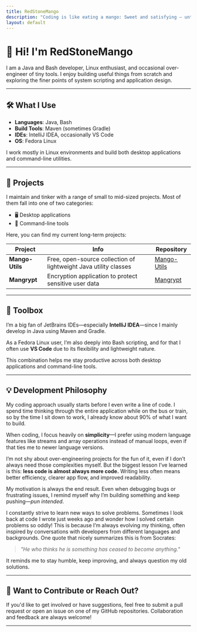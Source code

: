 ```yaml
---
title: RedStoneMango
description: "Coding is like eating a mango: Sweet and satisfying — until you hit that one bug at the core."
layout: default
---
```


# 🥭 Hi! I'm **RedStoneMango**

 I am a Java and Bash developer, Linux enthusiast, and occasional over-engineer of tiny tools. I enjoy building useful things from scratch and exploring the finer points of system scripting and application design.

---

## 🛠️ What I Use

- **Languages**: Java, Bash  
- **Build Tools**: Maven (sometimes Gradle)  
- **IDEs**: IntelliJ IDEA, occasionally VS Code  
- **OS**: Fedora Linux  

I work mostly in Linux environments and build both desktop applications and command-line utilities.

---

## 🧩 Projects

I maintain and tinker with a range of small to mid-sized projects. Most of them fall into one of two categories:

- 🖥️ Desktop applications  
- 📜 Command-line tools  

Here, you can find my current long-term projects:

| Project       | Info                                                    | Repository                                                     |
|---------------|---------------------------------------------------------|----------------------------------------------------------------|
| **Mango-Utils** | Free, open-source collection of lightweight Java utility classes | <a href="https://github.com/RedStoneMango/Mango-Utils" target="_blank" rel="noopener noreferrer">Mango-Utils</a> |
| **Mangrypt**  | Encryption application to protect sensitive user data   | <a href="https://github.com/RedStoneMango/Mangrypt" target="_blank" rel="noopener noreferrer">Mangrypt</a> |

---

## 🧰 Toolbox

I’m a big fan of JetBrains IDEs—especially **IntelliJ IDEA**—since I mainly develop in Java using Maven and Gradle.  

As a Fedora Linux user, I’m also deeply into Bash scripting, and for that I often use **VS Code** due to its flexibility and lightweight nature.

This combination helps me stay productive across both desktop applications and command-line tools.

---

## 💡 Development Philosophy

My coding approach usually starts before I even write a line of code. I spend time thinking through the entire application while on the bus or train, so by the time I sit down to work, I already know about 90% of what I want to build.

When coding, I focus heavily on **simplicity**—I prefer using modern language features like streams and array operations instead of manual loops, even if that ties me to newer language versions.  

I’m not shy about over-engineering projects for the fun of it, even if I don’t always need those complexities myself. But the biggest lesson I’ve learned is this: **less code is almost always more code.** Writing less often means better efficiency, clearer app flow, and improved readability.

My motivation is always the end result. Even when debugging bugs or frustrating issues, I remind myself why I’m building something and keep pushing—_pun intended_.

I constantly strive to learn new ways to solve problems. Sometimes I look back at code I wrote just weeks ago and wonder how I solved certain problems so oddly! This is because I’m always evolving my thinking, often inspired by conversations with developers from different languages and backgrounds. One quote that nicely summarizes this is from Socrates:
> *"He who thinks he is something has ceased to become anything."*

It reminds me to stay humble, keep improving, and always question my old solutions.

---

## 💬 Want to Contribute or Reach Out?

If you'd like to get involved or have suggestions, feel free to submit a pull request or open an issue on one of my GitHub repositories. Collaboration and feedback are always welcome!

---
